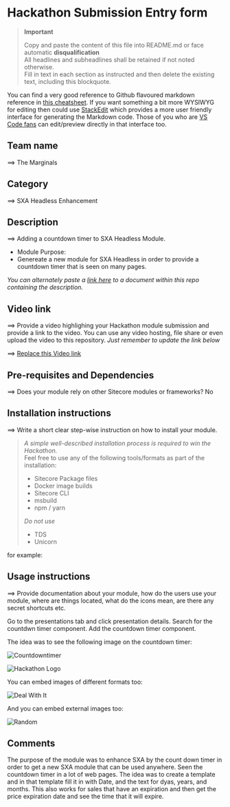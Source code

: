 # Hackathon Submission Entry form

> __Important__  
> 
> Copy and paste the content of this file into README.md or face automatic __disqualification__  
> All headlines and subheadlines shall be retained if not noted otherwise.  
> Fill in text in each section as instructed and then delete the existing text, including this blockquote.

You can find a very good reference to Github flavoured markdown reference in [this cheatsheet](https://github.com/adam-p/markdown-here/wiki/Markdown-Cheatsheet). If you want something a bit more WYSIWYG for editing then could use [StackEdit](https://stackedit.io/app) which provides a more user friendly interface for generating the Markdown code. Those of you who are [VS Code fans](https://code.visualstudio.com/docs/languages/markdown#_markdown-preview) can edit/preview directly in that interface too.

## Team name
⟹ The Marginals

## Category
⟹ SXA Headless Enhancement

## Description
⟹ Adding a countdown timer to SXA Headless Module.   

  - Module Purpose:
  - Genereate a new module for SXA Headless in order to provide a countdown timer that is seen on many pages. 
  

_You can alternately paste a [link here](#docs) to a document within this repo containing the description._

## Video link
⟹ Provide a video highlighing your Hackathon module submission and provide a link to the video. You can use any video hosting, file share or even upload the video to this repository. _Just remember to update the link below_

⟹ [Replace this Video link](#video-link)



## Pre-requisites and Dependencies

⟹ Does your module rely on other Sitecore modules or frameworks?
No

## Installation instructions
⟹ Write a short clear step-wise instruction on how to install your module.  

> _A simple well-described installation process is required to win the Hackathon._  
> Feel free to use any of the following tools/formats as part of the installation:
> - Sitecore Package files
> - Docker image builds
> - Sitecore CLI
> - msbuild
> - npm / yarn
> 
> _Do not use_
> - TDS
> - Unicorn
 
for example:

## Usage instructions
⟹ Provide documentation about your module, how do the users use your module, where are things located, what do the icons mean, are there any secret shortcuts etc.

Go to the presentations tab and click presentation details.
Search for the countdwn timer component.
Add the countdown timer component. 


The idea was to see the following image on the countdown timer:

![Countdowntimer](https://thiscatdoesnotexist.com/)

![Hackathon Logo](docs/images/hackathon.png?raw=true "Hackathon Logo")

You can embed images of different formats too:

![Deal With It](docs/images/deal-with-it.gif?raw=true "Deal With It")

And you can embed external images too:

![Random](https://thiscatdoesnotexist.com/)

## Comments
The purpose of the module was to enhance SXA by the count down timer in order to get a new SXA module that can be used anywhere. Seen the countdown timer in a lot of web pages. The idea was to create a template and in that template fill it in with Date, and the text for dyas, years, and months. This also works for sales that have an expiration and then get the price expiration date and see the time that it will expire. 
